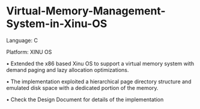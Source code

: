 # Virtual-Memory-Management-System-in-Xinu-OS

Language: C

Platform: XINU OS

• Extended the x86 based Xinu OS to support a virtual memory system with demand paging and lazy allocation optimizations.

• The implementation exploited a hierarchical page directory structure and emulated disk space with a dedicated portion of the memory.

• Check the Design Document for details of the implementation
